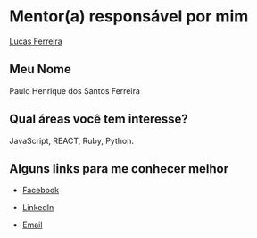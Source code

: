 # Mentor(a) responsável por mim

[Lucas Ferreira](/perfis/mentores/lucas_ferreira.md)

## Meu Nome

Paulo Henrique dos Santos Ferreira

## Qual áreas você tem interesse?

JavaScript, REACT, Ruby, Python.

## Alguns links para me conhecer melhor

- [Facebook](https://www.facebook.com/pahferreira00)

- [LinkedIn](https://www.linkedin.com/in/pahferreira/)

- [Email](mailto:pah.dsf@gmail.com)
